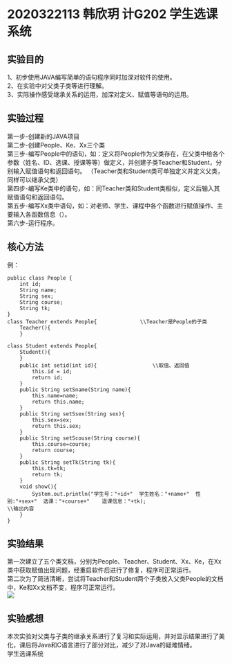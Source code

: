 # 2020322113  韩欣玥  计G202  学生选课系统
## 实验目的  
1、初步使用JAVA编写简单的语句程序同时加深对软件的使用。  
2、在实验中对父类子类等进行理解。  
3、实际操作感受继承关系的运用，加深对定义、赋值等语句的运用。  
## 实验过程  
第一步-创建新的JAVA项目  
第二步-创建People、Ke、Xx三个类  
第三步-编写People中的语句，如：定义将People作为父类存在，在父类中给各个参数（姓名、ID、选课、授课等等）做定义，并创建子类Teacher和Student，分别输入赋值语句和返回语句。 （Teacher类和Student类可单独定义并定义父类，同样可以继承父类）  
第四步-编写Ke类中的语句，如：同Teacher类和Student类相似，定义后输入其赋值语句和返回语句。  
第五步-编写Xx类中语句，如：对老师、学生、课程中各个函数进行赋值操作、主要输入各函数信息（）。    
第六步-运行程序。    
## 核心方法  
例：
```
public class People {
	int id;
	String name;
	String sex;
	String course;
	String tk;
}
class Teacher extends People{              \\Teacher是People的子类
	Teacher(){
	}
```  
``` 
class Student extends People{
	Student(){
	}
	public int setid(int id){                  \\取值、返回值
		this.id = id;
		return id;
	}
	public String setSname(String name){
		this.name=name;
		return this.name;
	}
	public String setSsex(String sex){
		this.sex=sex;
		return this.sex;
	}
	public String setScouse(String course){
		this.course=course;
		return course;
	}
	public String setTk(String tk){
		this.tk=tk;
		return tk;
	}
	void show(){
		System.out.println("学生号："+id+"  学生姓名："+name+"  性别:"+sex+"  选课："+course+"    退课信息："+tk);                               \\输出内容
	}
}
``` 
## 实验结果  
第一次建立了五个类文档，分别为People、Teacher、Student、Xx、Ke，在Xx类中获取赋值出现问题，经重启软件后进行了修复，程序可正常运行。    
第二次为了简洁清晰，尝试将Teacher和Student两个子类放入父类People的文档中，Ke和Xx文档不变，程序可正常运行。   
![](https://github.com/Hanxinyue13/XSXKXT/blob/main/%E5%AD%A6%E7%94%9F%E9%80%89%E8%AF%BE%E7%B3%BB%E7%BB%9F%E7%BB%93%E6%9E%9C.PNG)
## 实验感想  
本次实验对父类与子类的继承关系进行了复习和实际运用，并对显示结果进行了美化，课后将Java和C语言进行了部分对比，减少了对Java的疑难情绪。    
学生选课系统
